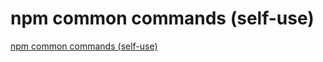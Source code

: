 # npm common commands (self-use)
[npm common commands (self-use)](https://aiwithcloud.com/2022/09/15/npm_common_commands_self_use/)